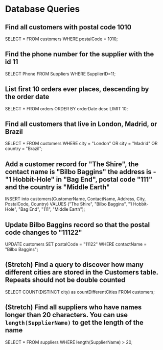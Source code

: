 # Database Queries

## Find all customers with postal code 1010
SELECT * FROM customers
WHERE postalCode = 1010;

## Find the phone number for the supplier with the id 11
SELECT Phone FROM Suppliers
WHERE SupplierID=11;

## List first 10 orders ever places, descending by the order date
SELECT * FROM orders
ORDER BY orderDate desc
LIMIT 10;

## Find all customers that live in London, Madrid, or Brazil
SELECT * FROM customers
WHERE city = "London" OR city = "Madrid" OR country = "Brazil";

## Add a customer record for "The Shire", the contact name is "Bilbo Baggins" the address is -"1 Hobbit-Hole" in "Bag End", postal code "111" and the country is "Middle Earth"
INSERT into customers(CustomerName, ContactName, Address, City, PostalCode, Country)
VALUES ("The Shire", "Bilbo Baggins", "1 Hobbit-Hole", "Bag End", "111", "Middle Earth");

## Update Bilbo Baggins record so that the postal code changes to "11122"
UPDATE customers
SET postalCode = "11122"
WHERE contactName = "Bilbo Baggins";

## (Stretch) Find a query to discover how many different cities are stored in the Customers table. Repeats should not be double counted
SELECT COUNT(DISTINCT city) as countDifferentCities FROM customers;

## (Stretch) Find all suppliers who have names longer than 20 characters. You can use `length(SupplierName)` to get the length of the name
SELECT * FROM suppliers WHERE length(SupplierName) > 20;
